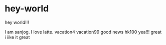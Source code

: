# hey-world
hey world!!!

I am sanjog. I love latte.
vacation4
vacation99
good news
hk100
yea!!!
great
i iike it 
great
